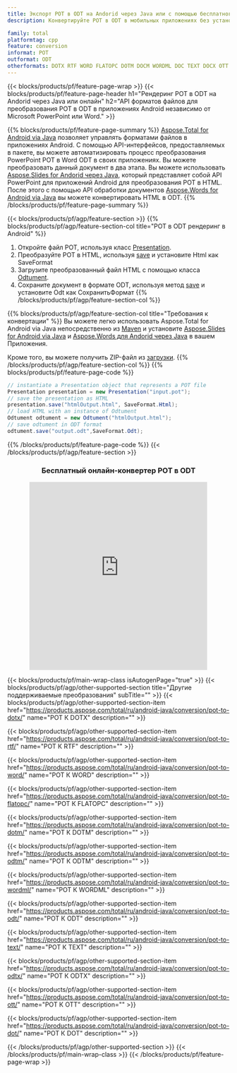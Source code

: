 ```yaml
---
title: Экспорт POT в ODT на Andorid через Java или с помощью бесплатного онлайн-конвертера
description: Конвертируйте POT в ODT в мобильных приложениях без установки какого-либо программного обеспечения или онлайн. Быстро протестируйте бесплатный онлайн-конвертер CSV в DOC, прежде чем интегрировать код.

family: total
platformtag: cpp
feature: conversion
informat: POT
outformat: ODT
otherformats: DOTX RTF WORD FLATOPC DOTM DOCM WORDML DOC TEXT DOCX OTT DOT
---
```

{{< blocks/products/pf/feature-page-wrap >}}
{{< blocks/products/pf/feature-page-header h1="Рендеринг POT в ODT на Andorid через Java или онлайн" h2="API форматов файлов для преобразования POT в ODT в приложениях Android независимо от Microsoft PowerPoint или Word." >}}

{{% blocks/products/pf/feature-page-summary %}}
[Aspose.Total for Android via Java](https://products.aspose.com/total/android-java/) позволяет управлять форматами файлов в приложениях Android. С помощью API-интерфейсов, предоставляемых в пакете, вы можете автоматизировать процесс преобразования PowerPoint POT в Word ODT в своих приложениях.
Вы можете преобразовать данный документ в два этапа. Вы можете использовать [Aspose.Slides for Andorid через Java](https://products.aspose.com/slides/android-java/), который представляет собой API PowerPoint для приложений Android для преобразования POT в HTML. После этого с помощью API обработки документов [Aspose.Words for Android via Java](https://products.aspose.com/words/android-java/) вы можете конвертировать HTML в ODT. 
{{% /blocks/products/pf/feature-page-summary  %}}

{{< blocks/products/pf/agp/feature-section >}}
{{% blocks/products/pf/agp/feature-section-col title="POT в ODT рендеринг в Android" %}}
1. Откройте файл POT, используя класс [Presentation](https://reference.aspose.com/slides/java/com.aspose.slides/Presentation).
2. Преобразуйте POT в HTML, используя [save](https://reference.aspose.com/slides/java/com.aspose.slides/Presentation#save-java.lang.String-int-com.aspose.slides.ISaveOptions-) и установите Html как SaveFormat
3. Загрузите преобразованный файл HTML с помощью класса [Odtument](https://reference.aspose.com/words/java/com.aspose.words/Odtument).
4. Сохраните документ в формате ODT, используя метод [save](https://reference.aspose.com/words/java/com.aspose.words/Odtument#save(java.lang.String,int)) и установите Odt как СохранитьФормат
{{% /blocks/products/pf/agp/feature-section-col %}}

{{% blocks/products/pf/agp/feature-section-col title="Требования к конвертации" %}}
Вы можете легко использовать Aspose.Total for Android via Java непосредственно из [Maven](https://releases.aspose.com/total/java/) и установите [Aspose.Slides for Android via Java](https://odts.aspose.com/slides/androidjava/install-aspose-slides-for-android-via-java/) и [Aspose.Words для Andorid через Java](https://odts.aspose.com/words/java/install-aspose-words-for-android-via-java/#install-asposewords-for-android-via-java-from-maven-repository) в вашем Приложения.

Кроме того, вы можете получить ZIP-файл из [загрузки](https://releases.aspose.comtotal/androidjava).
{{% /blocks/products/pf/agp/feature-section-col %}}
{{% blocks/products/pf/feature-page-code %}}
```cs
// instantiate a Presentation object that represents a POT file
Presentation presentation = new Presentation("input.pot");
// save the presentation as HTML
presentation.save("htmlOutput.html", SaveFormat.Html);
// load HTML with an instance of Odtument
Odtument odtument = new Odtument("htmlOutput.html");
// save odtument in ODT format
odtument.save("output.odt",SaveFormat.Odt);   
```

{{% /blocks/products/pf/feature-page-code %}}
{{< /blocks/products/pf/agp/feature-section >}}
<div class="container-fluid agp-content bg-white aboutfile box-1 vh100 section nopbtm">
<div class=container>
<div class=row>
<div class="demobox tc col-md-12 padding-0" align="center">

<h3>Бесплатный онлайн-конвертер POT в ODT</h3>

<iframe style="border: none; height: 426px;" scrolling="no" src="https://total-conversion-app-65z5r2lp.qa.k8s.dynabic.com/?to=odt&from=pot" id="child-iframe" width="80%"></iframe>

</div></div>
</div></div>

{{< blocks/products/pf/main-wrap-class isAutogenPage="true" >}}
{{< blocks/products/pf/agp/other-supported-section title="Другие поддерживаемые преобразования" subTitle="" >}}
{{< blocks/products/pf/agp/other-supported-section-item href="https://products.aspose.com/total/ru/android-java/conversion/pot-to-dotx/" name="POT К DOTX" description="" >}}

{{< blocks/products/pf/agp/other-supported-section-item href="https://products.aspose.com/total/ru/android-java/conversion/pot-to-rtf/" name="POT К RTF" description="" >}}

{{< blocks/products/pf/agp/other-supported-section-item href="https://products.aspose.com/total/ru/android-java/conversion/pot-to-word/" name="POT К WORD" description="" >}}

{{< blocks/products/pf/agp/other-supported-section-item href="https://products.aspose.com/total/ru/android-java/conversion/pot-to-flatopc/" name="POT К FLATOPC" description="" >}}

{{< blocks/products/pf/agp/other-supported-section-item href="https://products.aspose.com/total/ru/android-java/conversion/pot-to-dotm/" name="POT К DOTM" description="" >}}

{{< blocks/products/pf/agp/other-supported-section-item href="https://products.aspose.com/total/ru/android-java/conversion/pot-to-odtm/" name="POT К ODTM" description="" >}}

{{< blocks/products/pf/agp/other-supported-section-item href="https://products.aspose.com/total/ru/android-java/conversion/pot-to-wordml/" name="POT К WORDML" description="" >}}

{{< blocks/products/pf/agp/other-supported-section-item href="https://products.aspose.com/total/ru/android-java/conversion/pot-to-odt/" name="POT К ODT" description="" >}}

{{< blocks/products/pf/agp/other-supported-section-item href="https://products.aspose.com/total/ru/android-java/conversion/pot-to-text/" name="POT К TEXT" description="" >}}

{{< blocks/products/pf/agp/other-supported-section-item href="https://products.aspose.com/total/ru/android-java/conversion/pot-to-odtx/" name="POT К ODTX" description="" >}}

{{< blocks/products/pf/agp/other-supported-section-item href="https://products.aspose.com/total/ru/android-java/conversion/pot-to-ott/" name="POT К OTT" description="" >}}

{{< blocks/products/pf/agp/other-supported-section-item href="https://products.aspose.com/total/ru/android-java/conversion/pot-to-dot/" name="POT К DOT" description="" >}}


{{< /blocks/products/pf/agp/other-supported-section >}}
{{< /blocks/products/pf/main-wrap-class >}}
{{< /blocks/products/pf/feature-page-wrap >}}
